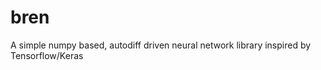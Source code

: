 # **bren**

A simple numpy based, autodiff driven neural network library inspired by Tensorflow/Keras
